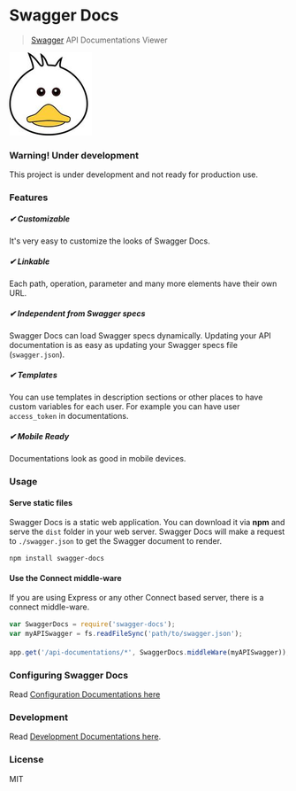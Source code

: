 # Swagger Docs

> [Swagger](http://swagger.io) API Documentations Viewer

![Doc? Duck?](./docs/duck.jpg)

### Warning! Under development
This project is under development and not ready for production use.

### Features
##### ✔ Customizable
It's very easy to customize the looks of Swagger Docs.
##### ✔ Linkable
Each path, operation, parameter and many more elements have their own URL.
##### ✔ Independent from Swagger specs
Swagger Docs can load Swagger specs dynamically. Updating your API documentation is as easy as updating your Swagger specs file (`swagger.json`).
##### ✔ Templates
You can use templates in description sections or other places to have custom variables for each user. For example you can have user `access_token` in documentations.
##### ✔ Mobile Ready
Documentations look as good in mobile devices.


### Usage

#### Serve static files
Swagger Docs is a static web application. You can download it via **npm** and serve
the `dist` folder in your web server. Swagger Docs will make a request to `./swagger.json`
to  get the Swagger document to render. 

```shell
npm install swagger-docs
```
#### Use the Connect middle-ware
If you are using Express or any other Connect based server, there is a connect middle-ware.

```js
var SwaggerDocs = require('swagger-docs');
var myAPISwagger = fs.readFileSync('path/to/swagger.json');

app.get('/api-documentations/*', SwaggerDocs.middleWare(myAPISwagger));
```

### Configuring Swagger Docs
Read [Configuration Documentations here](./docs/config.md)

### Development
Read [Development Documentations here](./docs/development.md).

### License
MIT
